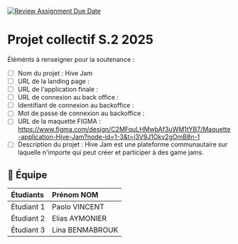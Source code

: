[![Review Assignment Due Date](https://classroom.github.com/assets/deadline-readme-button-22041afd0340ce965d47ae6ef1cefeee28c7c493a6346c4f15d667ab976d596c.svg)](https://classroom.github.com/a/F_6McqTJ)
# Projet collectif S.2 2025

Éléménts à renseigner pour la soutenance :

- [ ] Nom du projet : Hive Jam
- [ ] URL de la landing page : 
- [ ] URL de l'application finale :
- [ ] URL de connexion au back office :
- [ ] Identifiant de connexion au backoffice :
- [ ] Mot de passe de connexion au backoffice :
- [ ] URL de la maquette FIGMA : https://www.figma.com/design/C2MFquLHMwbAf3uWM1tYB7/Maquette-application-Hive-Jam?node-id=1-3&t=j3V9J1Okv2gOmB8n-1
- [ ] Description du projet : Hive Jam est une plateforme communautaire sur laquelle n'importe qui peut créer et participer à des game jams.

## 🚀 Équipe

| Étudiants    | Prénom NOM  |
| :----------- | :---------- |
| Étudiant 1   | Paolo VINCENT |
| Étudiant 2   | Elias AYMONIER |
| Étudiant 3   | Lina BENMABROUK |
